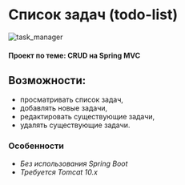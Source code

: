 # Cписок задач (todo-list)

![task_manager](https://gist.github.com/assets/24476868/7ddc0789-4922-4d94-9c59-01fa3c52c624)

#### Проект по теме: CRUD на Spring MVC

##  Возможности:
- просматривать список задач,
- добавлять новые задачи,
- редактировать существующие задачи,
- удалять существующие задачи.

### Особенности
- _Без использования Spring Boot_
- _Требуется Tomcat 10.x_